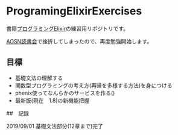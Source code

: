 # ProgramingElixirExercises

書籍[プログラミングElixir](https://www.amazon.co.jp/dp/B01KFCXP04/ref=cm_sw_r_tw_dp_U_x_clo6Cb7K3SZVV)の練習用リポジトリです。

[AOSN読書会](https://github.com/aosn/elixir)で挫折してしまったので、再度勉強開始します。


## 目標
 - 基礎文法の理解する
 - 関数型プログラミングの考え方(再帰を多様する方法)を身につける
 - phenix使ってなんらかのサービスを作る()
 - 最新版(現在　1.8)の新機能把握



##　記録

2019/09/01 基礎文法部分(12章まで)完了
